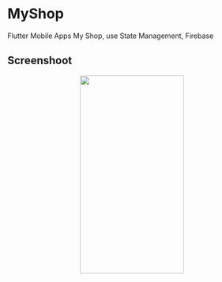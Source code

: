 # MyShop
Flutter Mobile Apps My Shop, use State Management, Firebase

## Screenshoot

<p align="center">
  <img width="210px" height="400px" hspace="25" src="https://user-images.githubusercontent.com/17192766/82847760-1e079180-9f1a-11ea-8d5e-a700cb636950.jpg">
</p>
